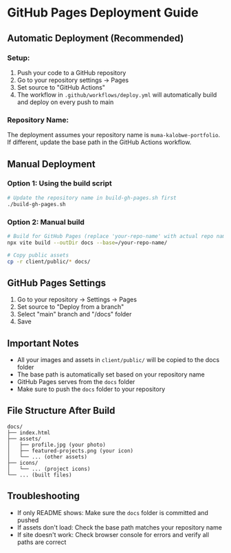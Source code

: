 # GitHub Pages Deployment Guide

## Automatic Deployment (Recommended)

### Setup:
1. Push your code to a GitHub repository
2. Go to your repository settings → Pages
3. Set source to "GitHub Actions"
4. The workflow in `.github/workflows/deploy.yml` will automatically build and deploy on every push to main

### Repository Name:
The deployment assumes your repository name is `muma-kalobwe-portfolio`. If different, update the base path in the GitHub Actions workflow.

## Manual Deployment

### Option 1: Using the build script
```bash
# Update the repository name in build-gh-pages.sh first
./build-gh-pages.sh
```

### Option 2: Manual build
```bash
# Build for GitHub Pages (replace 'your-repo-name' with actual repo name)
npx vite build --outDir docs --base=/your-repo-name/

# Copy public assets
cp -r client/public/* docs/
```

## GitHub Pages Settings
1. Go to your repository → Settings → Pages
2. Set source to "Deploy from a branch"
3. Select "main" branch and "/docs" folder
4. Save

## Important Notes
- All your images and assets in `client/public/` will be copied to the docs folder
- The base path is automatically set based on your repository name
- GitHub Pages serves from the `docs` folder
- Make sure to push the `docs` folder to your repository

## File Structure After Build
```
docs/
├── index.html
├── assets/
│   ├── profile.jpg (your photo)
│   ├── featured-projects.png (your icon)
│   └── ... (other assets)
├── icons/
│   └── ... (project icons)
└── ... (built files)
```

## Troubleshooting
- If only README shows: Make sure the `docs` folder is committed and pushed
- If assets don't load: Check the base path matches your repository name
- If site doesn't work: Check browser console for errors and verify all paths are correct